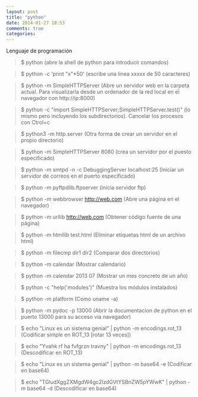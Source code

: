 ```yaml
---
layout: post
title: "python"
date: 2014-01-27 18:53
comments: true
categories: 
---
```

Lenguaje de programación

>$ python (abre la shell de python para introducir comandos)

>$ python -c 'print "x"*50'  (escribe una linea xxxxx de 50 caracteres)

>$ python -m SimpleHTTPServer (Abre un servidor web en la carpeta actual. Para visualizarla desde un ordenador de la red local en el navegador con  http://ip:8000) 

>$ python -c "import SimpleHTTPServer;SimpleHTTPServer.test()"  (lo mismo pero incluyendo los subdirectorios). Cancelar los procesos con Ctrol+c 

>$ python3 -m http.server (Otra forma de crear un servidor en el propio directorio)

>$ python -m SimpleHTTPServer 8080 (crea un servidor por el puesto especificado)

>$ python -m smtpd -n -c DebuggingServer localhost:25 (Iniciar un servidor de correos en el puerto especificado)

>$ python -m pyftpdlib.ftpserver (inicia servidor ftp)

>$ python -m webbrowser http://web.com (Abre una página en el navegador)

>$ python -m urllib http://web.com (Obtener código fuente de una página)

>$ python -m htmllib test.html (Eliminar etiquetas html de un archivo html)

>$ python -m filecmp dir1 dir2 (Comparar dos directorios)

>$ python -m calendar (Mostrar calendario)

>$ python -m calendar 2013 07 (Mostrar un mes concreto de un año)

>$ python -c "help('modules')" (Muestra los módulos instalados)

>$ python -m platform (Como uname -a)

>$ python -m pydoc -p 13000 (Abrir la documentacion de python en el puerto 13000 para su acceso via navegador)

>$ echo "Linux es un sistema genial" | python -m encodings.rot_13 (Codificar simple en ROT_13 [rotar 13 veces])

>$ echo "Yvahk rf ha fvfgrzn travny" | python -m encodings.rot_13 (Descodificar en ROT_13)

>$ echo "Linux es un sistema genial" | python -m base64 -e (Codificar en base64)

>$ echo "TGludXggZXMgdW4gc2lzdGVtYSBnZW5pYWwK" | python -m base64 -d (Descodificar en base64)

